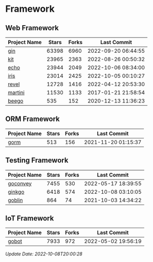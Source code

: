 # Framework

## Web Framework
| Project Name | Stars | Forks | Last Commit |
| ------------ | ----- | ----- | ----------- |
| [gin](https://github.com/gin-gonic/gin) | 63398 | 6960 | 2022-09-20 06:44:55 |
| [kit](https://github.com/go-kit/kit) | 23965 | 2363 | 2022-08-26 00:50:32 |
| [echo](https://github.com/labstack/echo) | 23944 | 2049 | 2022-10-06 08:34:00 |
| [iris](https://github.com/kataras/iris) | 23014 | 2425 | 2022-10-05 00:10:27 |
| [revel](https://github.com/revel/revel) | 12728 | 1416 | 2022-04-12 20:53:30 |
| [martini](https://github.com/go-martini/martini) | 11530 | 1133 | 2017-01-21 21:58:54 |
| [beego](https://github.com/astaxie/beego) | 535 | 152 | 2020-12-13 11:36:23 |

## ORM Framework
| Project Name | Stars | Forks | Last Commit |
| ------------ | ----- | ----- | ----------- |
| [gorm](https://github.com/jinzhu/gorm) | 513 | 156 | 2021-11-20 01:15:37 |

## Testing Framework
| Project Name | Stars | Forks | Last Commit |
| ------------ | ----- | ----- | ----------- |
| [goconvey](https://github.com/smartystreets/goconvey) | 7455 | 530 | 2022-05-17 18:39:55 |
| [ginkgo](https://github.com/onsi/ginkgo) | 6418 | 574 | 2022-10-08 03:10:05 |
| [goblin](https://github.com/franela/goblin) | 864 | 74 | 2021-10-03 14:34:22 |

## IoT Framework
| Project Name | Stars | Forks | Last Commit |
| ------------ | ----- | ----- | ----------- |
| [gobot](https://github.com/hybridgroup/gobot) | 7933 | 972 | 2022-05-02 19:56:19 |

*Update Date: 2022-10-08T20:00:28*